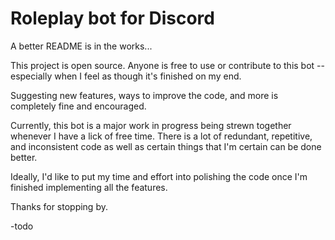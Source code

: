 # Roleplay bot for Discord
A better README is in the works...

This project is open source. Anyone is free to use or contribute to this bot -- especially when I feel as though it's finished on my end.

Suggesting new features, ways to improve the code, and more is completely fine and encouraged.

Currently, this bot is a major work in progress being strewn together whenever I have a lick of free time. There is a lot of redundant, repetitive, and inconsistent code as well as certain things that I'm certain can be done better.

Ideally, I'd like to put my time and effort into polishing the code once I'm finished implementing all the features.

Thanks for stopping by.

-todo

